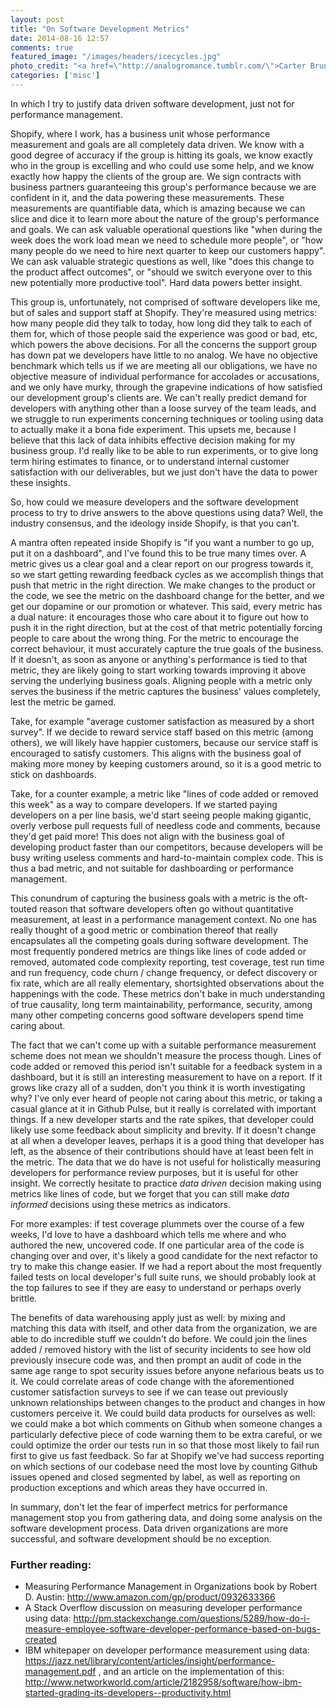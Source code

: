 ```yaml
---
layout: post
title: "On Software Development Metrics"
date: 2014-08-16 12:57
comments: true
featured_image: "/images/headers/icecycles.jpg"
photo_credit: "<a href=\"http://analogromance.tumblr.com/\">Carter Brundage</a>"
categories: ['misc']
---
```


In which I try to justify data driven software development, just not for performance management.

<!--more-->

Shopify, where I work, has a business unit whose performance measurement and goals are all completely data driven. We know with a good degree of accuracy if the group is hitting its goals, we know exactly who in the group is excelling and who could use some help, and we know exactly how happy the clients of the group are. We sign contracts with business partners guaranteeing this group's performance because we are confident in it, and the data powering these measurements. These measurements are quantifiable data, which is amazing because we can slice and dice it to learn more about the nature of the group's performance and goals. We can ask valuable operational questions like "when during the week does the work load mean we need to schedule more people", or "how many people do we need to hire next quarter to keep our customers happy". We can ask valuable strategic questions as well, like "does this change to the product affect outcomes", or "should we switch everyone over to this new potentially more productive tool". Hard data powers better insight.

This group is, unfortunately, not comprised of software developers like me, but of sales and support staff at Shopify. They're measured using metrics: how many people did they talk to today, how long did they talk to each of them for, which of those people said the experience was good or bad, etc, which powers the above decisions. For all the concerns the support group has down pat we developers have little to no analog. We have no objective benchmark which tells us if we are meeting all our obligations, we have no objective measure of individual performance for accolades or accusations, and we only have murky, through the grapevine indications of how satisfied our development group's clients are. We can't really predict demand for developers with anything other than a loose survey of the team leads, and we struggle to run experiments concerning techniques or tooling using data to actually make it a bona fide experiment. This upsets me, because I believe that this lack of data inhibits effective decision making for my business group. I'd really like to be able to run experiments, or to give long term hiring estimates to finance, or to understand internal customer satisfaction with our deliverables, but we just don't have the data to power these insights.

So, how could we measure developers and the software development process to try to drive answers to the above questions using data? Well, the industry consensus, and the ideology inside Shopify, is that you can't.

A mantra often repeated inside Shopify is "if you want a number to go up, put it on a dashboard", and I've found this to be true many times over. A metric gives us a clear goal and a clear report on our progress towards it, so we start getting rewarding feedback cycles as we accomplish things that push that metric in the right direction. We make changes to the product or the code, we see the metric on the dashboard change for the better, and we get our dopamine or our promotion or whatever. This said, every metric has a dual nature: it encourages those who care about it to figure out how to push it in the right direction, but at the cost of that metric potentially forcing people to care about the wrong thing. For the metric to encourage the correct behaviour, it must accurately capture the true goals of the business. If it doesn't, as soon as anyone or anything's performance is tied to that metric, they are likely going to start working towards improving it above serving the underlying business goals. Aligning people with a metric only serves the business if the metric captures the business' values completely, lest the metric be gamed.

Take, for example "average customer satisfaction as measured by a short survey". If we decide to reward service staff based on this metric (among others), we will likely have happier customers, because our service staff is encouraged to satisfy customers. This aligns with the business goal of making more money by keeping customers around, so it is a good metric to stick on dashboards.

Take, for a counter example, a metric like "lines of code added or removed this week" as a way to compare developers. If we started paying developers on a per line basis, we'd start seeing people making gigantic, overly verbose pull requests full of needless code and comments, because they'd get paid more! This does not align with the business goal of developing product faster than our competitors, because developers will be busy writing useless comments and hard-to-maintain complex code. This is thus a bad metric, and not suitable for dashboarding or performance management.

This conundrum of capturing the business goals with a metric is the oft-touted reason that software developers often go without quantitative measurement, at least in a performance management context. No one has really thought of a good metric or combination thereof that really encapsulates all the competing goals during software development. The most frequently pondered metrics are things like lines of code added or removed, automated code complexity reporting, test coverage, test run time and run frequency, code churn / change frequency, or defect discovery or fix rate, which are all really elementary, shortsighted observations about the happenings with the code. These metrics don't bake in much understanding of true causality, long term maintainability, performance, security, among many other competing concerns good software developers spend time caring about.

The fact that we can't come up with a suitable performance measurement scheme does not mean we shouldn't measure the process though. Lines of code added or removed this period isn't suitable for a feedback system in a dashboard, but it is still an interesting measurement to have on a report. If it grows like crazy all of a sudden, don't you think it is worth investigating why? I've only ever heard of people not caring about this metric, or taking a casual glance at it in Github Pulse, but it really is correlated with important things. If a new developer starts and the rate spikes, that developer could likely use some feedback about simplicity and brevity. If it doesn't change at all when a developer leaves, perhaps it is a good thing that developer has left, as the absence of their contributions should have at least been felt in the metric. The data that we do have is not useful for holistically measuring developers for performance review purposes, but it is useful for other insight. We correctly hesitate to practice *data driven* decision making using metrics like lines of code, but we forget that you can still make *data informed* decisions using these metrics as indicators.

For more examples: if test coverage plummets over the course of a few weeks, I'd love to have a dashboard which tells me where and who authored the new, uncovered code. If one particular area of the code is changing over and over, it's likely a good candidate for the next refactor to try to make this change easier. If we had a report about the most frequently failed tests on local developer's full suite runs, we should probably look at the top failures to see if they are easy to understand or perhaps overly brittle.

The benefits of data warehousing apply just as well: by mixing and matching this data with itself, and other data from the organization, we are able to do incredible stuff we couldn't do before. We could join the lines added / removed history with the list of security incidents to see how old previously insecure code was, and then prompt an audit of code in the same age range to spot security issues before anyone nefarious beats us to it. We could correlate areas of code change with the aforementioned customer satisfaction surveys to see if we can tease out previously unknown relationships between changes to the product and changes in how customers perceive it. We could build data products for ourselves as well: we could make a bot which comments on Github when someone changes a particularly defective piece of code warning them to be extra careful, or we could optimize the order our tests run in so that those most likely to fail run first to give us fast feedback. So far at Shopify we've had success reporting on which sections of our codebase need the most love by counting Github issues opened and closed segmented by label, as well as reporting on production exceptions and which areas they have occurred in.

In summary, don't let the fear of imperfect metrics for performance management stop you from gathering data, and doing some analysis on the software development process. Data driven organizations are more successful, and software development should be no exception.

### Further reading:

  - Measuring Performance Management in Organizations book by Robert D. Austin: <http://www.amazon.com/gp/product/0932633366>
  - A Stack Overflow discussion on measuring developer performance using data: <http://pm.stackexchange.com/questions/5289/how-do-i-measure-employee-software-developer-performance-based-on-bugs-created>
  - IBM whitepaper on developer performance measurement using data: <https://jazz.net/library/content/articles/insight/performance-management.pdf> , and an article on the implementation of this: <http://www.networkworld.com/article/2182958/software/how-ibm-started-grading-its-developers--productivity.html>

